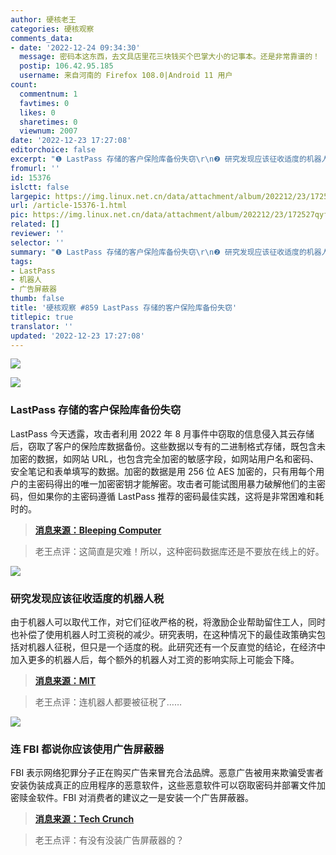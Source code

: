 ```yaml
---
author: 硬核老王
categories: 硬核观察
comments_data:
- date: '2022-12-24 09:34:30'
  message: 密码本这东西，去文具店里花三块钱买个巴掌大小的记事本。还是非常靠谱的！
  postip: 106.42.95.185
  username: 来自河南的 Firefox 108.0|Android 11 用户
count:
  commentnum: 1
  favtimes: 0
  likes: 0
  sharetimes: 0
  viewnum: 2007
date: '2022-12-23 17:27:08'
editorchoice: false
excerpt: "❶ LastPass 存储的客户保险库备份失窃\r\n❷ 研究发现应该征收适度的机器人税\r\n❸ 连 FBI 都说你应该使用广告屏蔽器"
fromurl: ''
id: 15376
islctt: false
largepic: https://img.linux.net.cn/data/attachment/album/202212/23/172527qyf25zz8mcyezj7m.jpg
url: /article-15376-1.html
pic: https://img.linux.net.cn/data/attachment/album/202212/23/172527qyf25zz8mcyezj7m.jpg.thumb.jpg
related: []
reviewer: ''
selector: ''
summary: "❶ LastPass 存储的客户保险库备份失窃\r\n❷ 研究发现应该征收适度的机器人税\r\n❸ 连 FBI 都说你应该使用广告屏蔽器"
tags:
- LastPass
- 机器人
- 广告屏蔽器
thumb: false
title: '硬核观察 #859 LastPass 存储的客户保险库备份失窃'
titlepic: true
translator: ''
updated: '2022-12-23 17:27:08'
---
```


![](/data/attachment/album/202212/23/172527qyf25zz8mcyezj7m.jpg)


![](/data/attachment/album/202212/23/172542pkd2inci3fyo72yf.jpg)


### LastPass 存储的客户保险库备份失窃


LastPass 今天透露，攻击者利用 2022 年 8 月事件中窃取的信息侵入其云存储后，窃取了客户的保险库数据备份。这些数据以专有的二进制格式存储，既包含未加密的数据，如网站 URL，也包含完全加密的敏感字段，如网站用户名和密码、安全笔记和表单填写的数据。加密的数据是用 256 位 AES 加密的，只有用每个用户的主密码得出的唯一加密密钥才能解密。攻击者可能试图用暴力破解他们的主密码，但如果你的主密码遵循 LastPass 推荐的密码最佳实践，这将是非常困难和耗时的。



> 
> **[消息来源：Bleeping Computer](https://www.bleepingcomputer.com/news/security/lastpass-hackers-stole-customer-vault-data-in-cloud-storage-breach/)**
> 
> 
> 



> 
> 老王点评：这简直是灾难！所以，这种密码数据库还是不要放在线上的好。
> 
> 
> 


![](/data/attachment/album/202212/23/172639a0wpryadzgdg6zp7.jpg)


### 研究发现应该征收适度的机器人税


由于机器人可以取代工作，对它们征收严格的税，将激励企业帮助留住工人，同时也补偿了使用机器人时工资税的减少。研究表明，在这种情况下的最佳政策确实包括对机器人征税，但只是一个适度的税。此研究还有一个反直觉的结论，在经济中加入更多的机器人后，每个额外的机器人对工资的影响实际上可能会下降。



> 
> **[消息来源：MIT](https://news.mit.edu/2022/robot-tax-income-inequality-1221)**
> 
> 
> 



> 
> 老王点评：连机器人都要被征税了……
> 
> 
> 


![](/data/attachment/album/202212/23/172647d500bef12t1ehefa.jpg)


### 连 FBI 都说你应该使用广告屏蔽器


FBI 表示网络犯罪分子正在购买广告来冒充合法品牌。恶意广告被用来欺骗受害者安装伪装成真正的应用程序的恶意软件，这些恶意软件可以窃取密码并部署文件加密赎金软件。FBI 对消费者的建议之一是安装一个广告屏蔽器。



> 
> **[消息来源：Tech Crunch](https://techcrunch.com/2022/12/22/fbi-ad-blocker/)**
> 
> 
> 



> 
> 老王点评：有没有没装广告屏蔽器的？
> 
> 
>